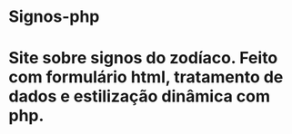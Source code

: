 # Signos-php
<h1>Site sobre signos do zodíaco. Feito com formulário html, tratamento de dados e estilização dinâmica com php.</h1>
